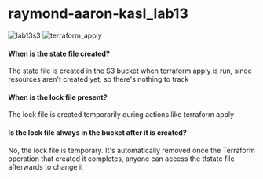 # raymond-aaron-kasl_lab13
![lab13s3](https://github.com/user-attachments/assets/b6bea235-9d31-4d02-b8a4-982bf9b69613)
![terraform_apply](https://github.com/user-attachments/assets/1ed8c0fc-85da-4816-ac20-7609a97d6fa7)

#### When is the state file created?

The state file is created in the S3 bucket when terraform apply is run, since resources aren't created yet, so there's nothing to track

#### When is the lock file present?

The lock file is created temporarily during actions like terraform apply

#### Is the lock file always in the bucket after it is created?

No, the lock file is temporary. It's automatically removed once the Terraform operation that created it completes, anyone can access the tfstate file afterwards to change it
